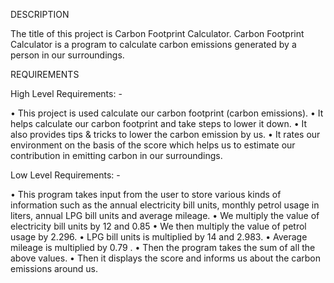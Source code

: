 
DESCRIPTION

The title of this project is Carbon Footprint Calculator. Carbon Footprint Calculator is a program to calculate carbon emissions generated by a person in our surroundings.

REQUIREMENTS

High Level Requirements: -

• This project is used calculate our carbon footprint (carbon emissions).
• It helps calculate our carbon footprint and take steps to lower it down.
• It also provides tips & tricks to lower the carbon emission by us.
• It rates our environment on the basis of the score which helps us to estimate our contribution in emitting carbon in our surroundings.

Low Level Requirements: -

• This program takes input from the user to store various kinds of information such as the annual electricity bill units, monthly petrol usage in liters, annual LPG bill units and average mileage.
• We multiply the value of electricity bill units by 12 and 0.85 • We then multiply the value of petrol usage by 2.296.
• LPG bill units is multiplied by 14 and 2.983.
• Average mileage is multiplied by 0.79 .
• Then the program takes the sum of all the above values.
• Then it displays the score and informs us about the carbon emissions around us.
